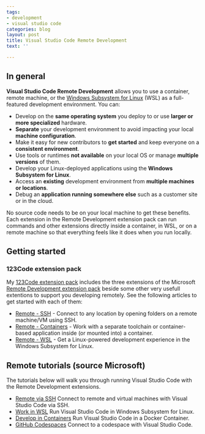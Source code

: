```yaml
---
tags:
- development
- visual studio code
categories: blog
layout: post
title: Visual Studio Code Remote Development
text: ''

---
```

## In general

**Visual Studio Code Remote Development** allows you to use a container, remote machine, or the [Windows Subsystem for Linux](https://docs.microsoft.com/windows/wsl) (WSL) as a full-featured development environment. You can:

* Develop on the **same operating system** you deploy to or use **larger or more specialized** hardware.
* **Separate** your development environment to avoid impacting your local **machine configuration**.
* Make it easy for new contributors to **get started** and keep everyone on a **consistent environment**.
* Use tools or runtimes **not available** on your local OS or manage **multiple versions** of them.
* Develop your Linux-deployed applications using the **Windows Subsystem for Linux**.
* Access an **existing** development environment from **multiple machines or locations**.
* Debug an **application running somewhere else** such as a customer site or in the cloud.

No source code needs to be on your local machine to get these benefits. Each extension in the Remote Development extension pack can run commands and other extensions directly inside a container, in WSL, or on a remote machine so that everything feels like it does when you run locally.

## Getting started

### 123Code extension pack

My [123Code extension pack](https://marketplace.visualstudio.com/items?itemName=holgerimbery.123code) includes the three extensions of the Microsoft [Remote Development extension pack](https://marketplace.visualstudio.com/items?itemName=ms-vscode-remote.vscode-remote-extensionpack) beside some other very usefull extentions to support you developing remotely. See the following articles to get started with each of them:

* [Remote - SSH](https://code.visualstudio.com/docs/remote/ssh) - Connect to any location by opening folders on a remote machine/VM using SSH.
* [Remote - Containers](https://code.visualstudio.com/docs/remote/containers) - Work with a separate toolchain or container-based application inside (or mounted into) a container.
* [Remote - WSL](https://code.visualstudio.com/docs/remote/wsl) - Get a Linux-powered development experience in the Windows Subsystem for Linux.

## Remote tutorials (source Microsoft)

The tutorials below will walk you through running Visual Studio Code with the Remote Development extensions.

* [Remote via SSH](https://code.visualstudio.com/docs/remote/ssh-tutorial)
  Connect to remote and virtual machines with Visual Studio Code via SSH.
* [Work in WSL](https://code.visualstudio.com/docs/remote/wsl-tutorial)
  Run Visual Studio Code in Windows Subsystem for Linux.
* [Develop in Containers](https://code.visualstudio.com/docs/remote/containers-tutorial)
  Run Visual Studio Code in a Docker Container.
* [GitHub Codespaces](https://docs.github.com/github/developing-online-with-codespaces/using-codespaces-in-visual-studio-code)
  Connect to a codespace with Visual Studio Code.